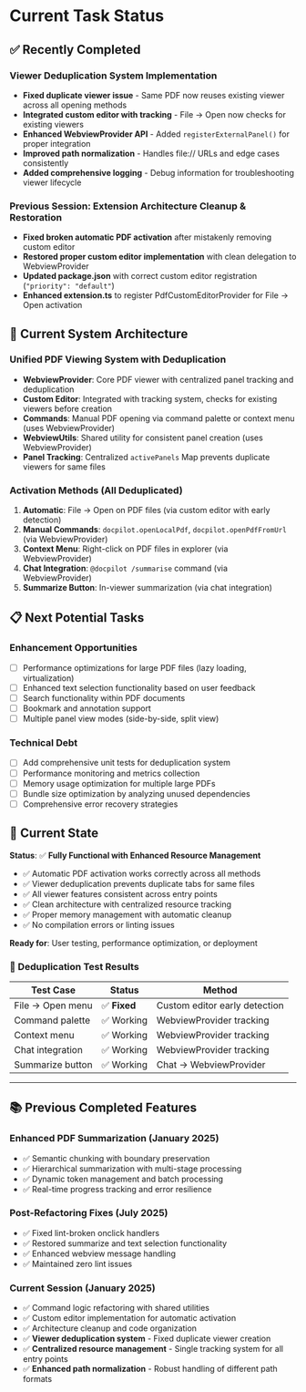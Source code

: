 # Current Task Status

## ✅ Recently Completed

### Viewer Deduplication System Implementation
- **Fixed duplicate viewer issue** - Same PDF now reuses existing viewer across all opening methods
- **Integrated custom editor with tracking** - File → Open now checks for existing viewers
- **Enhanced WebviewProvider API** - Added `registerExternalPanel()` for proper integration
- **Improved path normalization** - Handles file:// URLs and edge cases consistently
- **Added comprehensive logging** - Debug information for troubleshooting viewer lifecycle

### Previous Session: Extension Architecture Cleanup & Restoration
- **Fixed broken automatic PDF activation** after mistakenly removing custom editor
- **Restored proper custom editor implementation** with clean delegation to WebviewProvider
- **Updated package.json** with correct custom editor registration (`"priority": "default"`)
- **Enhanced extension.ts** to register PdfCustomEditorProvider for File → Open activation

## 🎯 Current System Architecture

### Unified PDF Viewing System with Deduplication
- **WebviewProvider**: Core PDF viewer with centralized panel tracking and deduplication
- **Custom Editor**: Integrated with tracking system, checks for existing viewers before creation
- **Commands**: Manual PDF opening via command palette or context menu (uses WebviewProvider)
- **WebviewUtils**: Shared utility for consistent panel creation (uses WebviewProvider)
- **Panel Tracking**: Centralized `activePanels` Map prevents duplicate viewers for same files

### Activation Methods (All Deduplicated)
1. **Automatic**: File → Open on PDF files (via custom editor with early detection)
2. **Manual Commands**: `docpilot.openLocalPdf`, `docpilot.openPdfFromUrl` (via WebviewProvider)
3. **Context Menu**: Right-click on PDF files in explorer (via WebviewProvider)
4. **Chat Integration**: `@docpilot /summarise` command (via WebviewProvider)
5. **Summarize Button**: In-viewer summarization (via chat integration)

## 📋 Next Potential Tasks

### Enhancement Opportunities
- [ ] Performance optimizations for large PDF files (lazy loading, virtualization)
- [ ] Enhanced text selection functionality based on user feedback
- [ ] Search functionality within PDF documents
- [ ] Bookmark and annotation support
- [ ] Multiple panel view modes (side-by-side, split view)

### Technical Debt
- [ ] Add comprehensive unit tests for deduplication system
- [ ] Performance monitoring and metrics collection
- [ ] Memory usage optimization for multiple large PDFs
- [ ] Bundle size optimization by analyzing unused dependencies
- [ ] Comprehensive error recovery strategies

## 🚀 Current State

**Status**: ✅ **Fully Functional with Enhanced Resource Management**
- ✅ Automatic PDF activation works correctly across all methods
- ✅ Viewer deduplication prevents duplicate tabs for same files
- ✅ All viewer features consistent across entry points  
- ✅ Clean architecture with centralized resource tracking
- ✅ Proper memory management with automatic cleanup
- ✅ No compilation errors or linting issues

**Ready for**: User testing, performance optimization, or deployment

### 🎯 Deduplication Test Results
| Test Case | Status | Method |
|---|---|---|
| File → Open menu | ✅ **Fixed** | Custom editor early detection |
| Command palette | ✅ Working | WebviewProvider tracking |
| Context menu | ✅ Working | WebviewProvider tracking |
| Chat integration | ✅ Working | WebviewProvider tracking |
| Summarize button | ✅ Working | Chat → WebviewProvider |

---

## 📚 Previous Completed Features

### Enhanced PDF Summarization (January 2025)
- ✅ Semantic chunking with boundary preservation
- ✅ Hierarchical summarization with multi-stage processing
- ✅ Dynamic token management and batch processing
- ✅ Real-time progress tracking and error resilience

### Post-Refactoring Fixes (July 2025)
- ✅ Fixed lint-broken onclick handlers
- ✅ Restored summarize and text selection functionality
- ✅ Enhanced webview message handling
- ✅ Maintained zero lint issues

### Current Session (January 2025)
- ✅ Command logic refactoring with shared utilities
- ✅ Custom editor implementation for automatic activation
- ✅ Architecture cleanup and code organization
- ✅ **Viewer deduplication system** - Fixed duplicate viewer creation
- ✅ **Centralized resource management** - Single tracking system for all entry points
- ✅ **Enhanced path normalization** - Robust handling of different path formats
